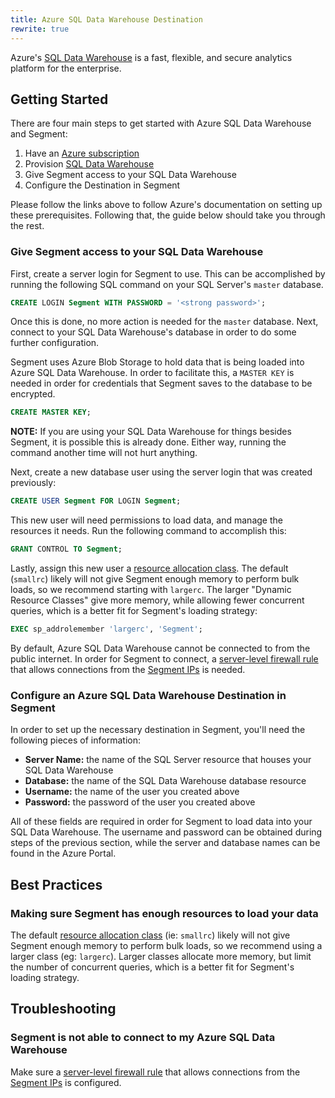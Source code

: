 ```yaml
---
title: Azure SQL Data Warehouse Destination
rewrite: true
---
```


Azure's [SQL Data Warehouse](https://azure.microsoft.com/en-us/services/sql-data-warehouse/) is a fast, flexible, and secure analytics platform for the enterprise.

## Getting Started

There are four main steps to get started with Azure SQL Data Warehouse and Segment:

1. Have an [Azure subscription](https://azure.microsoft.com/en-us/free/)
2. Provision [SQL Data Warehouse](https://docs.microsoft.com/en-us/azure/sql-data-warehouse/create-data-warehouse-portal)
3. Give Segment access to your SQL Data Warehouse
4. Configure the Destination in Segment

Please follow the links above to follow Azure's documentation on setting up these prerequisites. Following that, the guide below should take you through the rest.

### Give Segment access to your SQL Data Warehouse

First, create a server login for Segment to use. This can be accomplished by running the following SQL command on your SQL Server's `master` database.

```sql
CREATE LOGIN Segment WITH PASSWORD = '<strong password>';
```

Once this is done, no more action is needed for the `master` database. Next, connect to your SQL Data Warehouse's database in order to do some further configuration.

Segment uses Azure Blob Storage to hold data that is being loaded into Azure SQL Data Warehouse. In order to facilitate this, a `MASTER KEY` is needed in order for credentials that Segment saves to the database to be encrypted.

```sql
CREATE MASTER KEY;
```

**NOTE:** If you are using your SQL Data Warehouse for things besides Segment, it is possible this is already done. Either way, running the command another time will not hurt anything.

Next, create a new database user using the server login that was created previously:

```sql
CREATE USER Segment FOR LOGIN Segment;
```

This new user will need permissions to load data, and manage the resources it needs. Run the following command to accomplish this:

```sql
GRANT CONTROL TO Segment;
```

Lastly, assign this new user a [resource allocation class](https://docs.microsoft.com/en-us/azure/sql-data-warehouse/resource-classes-for-workload-management). The default (`smallrc`) likely will not give Segment enough memory to perform bulk loads, so we recommend starting with `largerc`. The larger "Dynamic Resource Classes" give more memory, while allowing fewer concurrent queries, which is a better fit for Segment's loading strategy:

```sql
EXEC sp_addrolemember 'largerc', 'Segment';
```

By default, Azure SQL Data Warehouse cannot be connected to from the public internet. In order for Segment to connect, a [server-level firewall rule](https://docs.microsoft.com/en-us/azure/sql-data-warehouse/create-data-warehouse-portal#create-a-server-level-firewall-rule) that allows connections from the [Segment IPs](/docs/connections/warehouses/faq/#which-ips-should-i-whitelist) is needed.

### Configure an Azure SQL Data Warehouse Destination in Segment

In order to set up the necessary destination in Segment, you'll need the following pieces of information:

 - **Server Name:** the name of the SQL Server resource that houses your SQL Data Warehouse
 - **Database:** the name of the SQL Data Warehouse database resource
 - **Username:** the name of the user you created above
 - **Password:** the password of the user you created above

All of these fields are required in order for Segment to load data into your SQL Data Warehouse. The username and password can be obtained during steps of the previous section, while the server and database names can be found in the Azure Portal.

## Best Practices

### Making sure Segment has enough resources to load your data

The default [resource allocation class](https://docs.microsoft.com/en-us/azure/sql-data-warehouse/resource-classes-for-workload-management) (ie: `smallrc`) likely will not give Segment enough memory to perform bulk loads, so we recommend using a larger class (eg: `largerc`). Larger classes allocate more memory, but limit the number of concurrent queries, which is a better fit for Segment's loading strategy.

## Troubleshooting

### Segment is not able to connect to my Azure SQL Data Warehouse

Make sure a [server-level firewall rule](https://docs.microsoft.com/en-us/azure/sql-data-warehouse/create-data-warehouse-portal#create-a-server-level-firewall-rule) that allows connections from the [Segment IPs](/docs/connections/warehouses/faq/#which-ips-should-i-whitelist) is configured.
